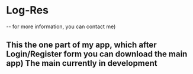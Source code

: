 # Log-Res
--
for more information, you can contact me)

This the one part of my app, which after Login/Register form you can download the main app)
The main currently in development
--
